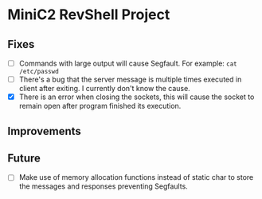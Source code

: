 # MiniC2 RevShell Project

## Fixes
- [ ] Commands with large output will cause Segfault. For example: `cat /etc/passwd`
- [ ] There's a bug that the server message is multiple times executed in client after exiting. I currently don't know the cause.
- [X] There is an error when closing the sockets, this will cause the socket to remain open after program finished its execution.

## Improvements

## Future
- [ ] Make use of memory allocation functions instead of static char to store the messages and responses preventing Segfaults.

